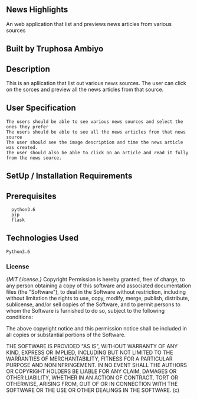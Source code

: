 ## News Highlights

An web application that list and previews news articles from various sources


## Built by Truphosa Ambiyo


## Description

This is an apllication that list out various news sources. The user can click on the sorces and preview all the news articles from that source.


## User Specification

    The users should be able to see various news sources and select the ones they prefer
    The users should be able to see all the news articles from that news source
    The user should see the image description and time the news article was created.
    The user should also be able to click on an article and read it fully from the news source.

## SetUp / Installation Requirements


##     Prerequisites

      python3.6
      pip
      flask

## Technologies Used

    Python3.6

### License

*{MIT License.}*
Copyright Permission is hereby granted, free of charge, to any person obtaining a copy
of this software and associated documentation files (the "Software"), to deal
in the Software without restriction, including without limitation the rights
to use, copy, modify, merge, publish, distribute, sublicense, and/or sell
copies of the Software, and to permit persons to whom the Software is
furnished to do so, subject to the following conditions:

The above copyright notice and this permission notice shall be included in all
copies or substantial portions of the Software.

THE SOFTWARE IS PROVIDED "AS IS", WITHOUT WARRANTY OF ANY KIND, EXPRESS OR
IMPLIED, INCLUDING BUT NOT LIMITED TO THE WARRANTIES OF MERCHANTABILITY,
FITNESS FOR A PARTICULAR PURPOSE AND NONINFRINGEMENT. IN NO EVENT SHALL THE
AUTHORS OR COPYRIGHT HOLDERS BE LIABLE FOR ANY CLAIM, DAMAGES OR OTHER
LIABILITY, WHETHER IN AN ACTION OF CONTRACT, TORT OR OTHERWISE, ARISING FROM,
OUT OF OR IN CONNECTION WITH THE SOFTWARE OR THE USE OR OTHER DEALINGS IN THE
SOFTWARE. (c)
